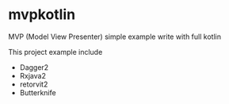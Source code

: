 # mvpkotlin
MVP (Model View Presenter) simple example write with full kotlin

This project example include
- Dagger2
- Rxjava2
- retorvit2
- Butterknife 
